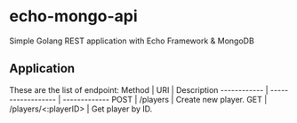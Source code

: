 # echo-mongo-api

Simple Golang REST application with Echo Framework & MongoDB

## Application

These are the list of endpoint:
Method       | URI                | Description
------------ | ------------------ | -------------
POST         | /players            | Create new player.
GET          | /players/<:playerID>  | Get player by ID.
